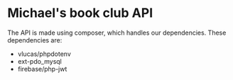 # Michael's book club API

The API is made using composer, which handles our dependencies.
These dependencies are:

- vlucas/phpdotenv
- ext-pdo_mysql
- firebase/php-jwt
